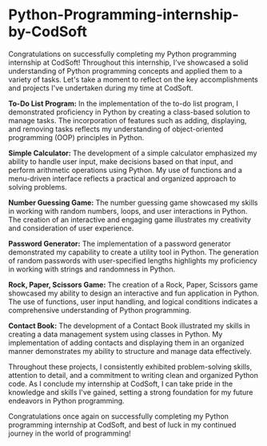 # Python-Programming-internship-by-CodSoft
Congratulations on successfully completing my Python programming internship at CodSoft! Throughout this internship, I've showcased a solid understanding of Python programming concepts and applied them to a variety of tasks. Let's take a moment to reflect on the key accomplishments and projects I've undertaken during my time at CodSoft.

**To-Do List Program:**
In the implementation of the to-do list program, I demonstrated proficiency in Python by creating a class-based solution to manage tasks. The incorporation of features such as adding, displaying, and removing tasks reflects my understanding of object-oriented programming (OOP) principles in Python.

**Simple Calculator:**
The development of a simple calculator emphasized my ability to handle user input, make decisions based on that input, and perform arithmetic operations using Python. My use of functions and a menu-driven interface reflects a practical and organized approach to solving problems.

**Number Guessing Game:**
The number guessing game showcased my skills in working with random numbers, loops, and user interactions in Python. The creation of an interactive and engaging game illustrates my creativity and consideration of user experience.

**Password Generator:**
The implementation of a password generator demonstrated my capability to create a utility tool in Python. The generation of random passwords with user-specified lengths highlights my proficiency in working with strings and randomness in Python.

**Rock, Paper, Scissors Game:**
The creation of a Rock, Paper, Scissors game showcased my ability to design an interactive and fun application in Python. The use of functions, user input handling, and logical conditions indicates a comprehensive understanding of Python programming.

**Contact Book:**
The development of a Contact Book illustrated my skills in creating a data management system using classes in Python. My implementation of adding contacts and displaying them in an organized manner demonstrates my ability to structure and manage data effectively.

Throughout these projects, I consistently exhibited problem-solving skills, attention to detail, and a commitment to writing clean and organized Python code. As I conclude my internship at CodSoft, I can take pride in the knowledge and skills I've gained, setting a strong foundation for my future endeavors in Python programming.

Congratulations once again on successfully completing my Python programming internship at CodSoft, and best of luck in my continued journey in the world of programming!
